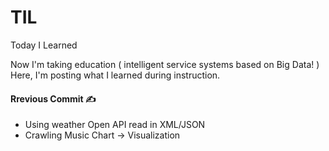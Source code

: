# TIL
Today I Learned
<br>

Now I'm taking education ( intelligent service systems based on Big Data! )
<br>
Here, I'm posting what I learned during instruction.

#### Rrevious Commit ✍️
- Using weather Open API read in XML/JSON
- Crawling Music Chart → Visualization

